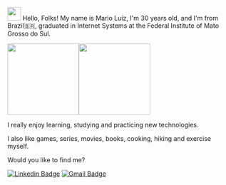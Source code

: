 <img src="https://media.giphy.com/media/hvRJCLFzcasrR4ia7z/giphy.gif" width="30px"> Hello, Folks!
My name is Mario Luiz, I'm 30 years old, and I'm from Brazil🇧🇷, graduated in Internet Systems at the Federal Institute of Mato Grosso do Sul.

<img align="center" height="160em" src="https://github-readme-stats.vercel.app/api?username=MarioLuiz&show_icons=true&theme=gotham&bg_color=000"><img align="center" height="160em" src="https://github-readme-stats.vercel.app/api/top-langs/?username=MarioLuiz&amp;layout=compact&amp;langs_count=7&amp;theme=gotham">

I really enjoy learning, studying and practicing new technologies.

I also like games, series, movies, books, cooking, hiking and exercise myself.

Would you like to find me?

[![Linkedin Badge](https://img.shields.io/badge/-LinkedIn-blue?style=flat-square&logo=Linkedin&logoColor=white&link=www.linkedin.com/in/mario-luiz-oliveira-de-arruda-1992-dev)](https://www.linkedin.com/in/mario-luiz-oliveira-de-arruda-1992-dev/)
[![Gmail Badge](https://img.shields.io/badge/-Gmail-c14438?style=flat-square&logo=Gmail&logoColor=white&link=mailto:marioluiz.arruda@gmail.com)](mailto:marioluiz.arruda@gmail.com)

<!--
**MarioLuiz/MarioLuiz** is a ✨ _special_ ✨ repository because its `README.md` (this file) appears on your GitHub profile.

Here are some ideas to get you started:

- 🔭 I’m currently working on ...
- 🌱 I’m currently learning ...
- 👯 I’m looking to collaborate on ...
- 🤔 I’m looking for help with ...
- 💬 Ask me about ...
- 📫 How to reach me: ...
- 😄 Pronouns: ...
- ⚡ Fun fact: ...
-->


